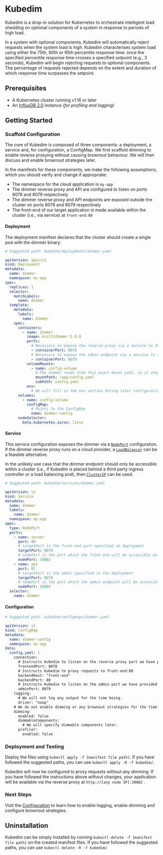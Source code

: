 # Kubedim

Kubedim is a drop-in solution for Kubernetes to orchestrate intelligent load
shedding on optional components of a system in response to periods of high load.

In a system with optional components, Kubedim will automatically reject requests
when the system load is high. Kubedim characterises system load using either the
75th, 90th or 95th percentile response time: once the specified percentile
response time crosses a specified _setpoint_ (e.g., 3 seconds), Kubedim will
begin rejecting requests to optional components. The percentage of requests
rejected depends on the extent and duration of which response time surpasses
the setpoint.

## Prerequisites

- A Kubernetes cluster running v1.16 or later
- An [InfluxDB 2.0](https://docs.influxdata.com/influxdb/v2.0/get-started/) instance _(for profiling and logging)_ 

## Getting Started

### Scaffold Configuration

The core of Kubedim is composed of three components: a deployment, a service 
and, for configuration, a ConfigMap. We first scaffold dimming to enable reverse
proxying without causing brownout behaviour. We will then discuss and enable
brownout strategies later.

In the manifests for these components, we make the following assumptions, which
you should verify and change if appropriate:

- The namespace for the cloud application is `my-app`
- The dimmer reverse proxy and API are configured to listen on ports 8078 and 
  8079 respectively
- The dimmer reverse proxy and API endpoints are exposed outside the cluster on
  ports 8078 and 8079 respectively
- The front-end of our target application is made available within the cluster
  (i.e., via service) at `front-end:80`

#### Deployment

The deployment manifest declares that the cluster should create a single pod
with the dimmer binary.

```yaml
# Suggested path: kubedim/deployments/dimmer.yaml

apiVersion: apps/v1
kind: Deployment
metadata:
  name: dimmer
  namespace: my-app
spec:
  replicas: 1
  selector:
    matchLabels:
      name: dimmer
  template:
    metadata:
      labels:
        name: dimmer
    spec:
      containers:
        - name: dimmer
          image: kcz17/dimmer:1.0.0
          ports:
            # Necessary to expose the reverse proxy via a service to the outside world
            - containerPort: 8078
            # Necessary to expose the admin endpoint via a service to the outside world
            - containerPort: 8079
          volumeMounts:
            - name: config-volume
              # The dimmer reads from this exact mount path, so it should not be changed
              mountPath: /app/config.yaml
              subPath: config.yaml
          env:
            # We will fill in the env section during later configuration steps
      volumes:
        - name: config-volume
          configMap:
            # Points to the ConfigMap
            name: dimmer-config
      nodeSelector:
        beta.kubernetes.io/os: linux
```

#### Service

This service configuration exposes the dimmer via a [`NodePort`](https://kubernetes.io/docs/concepts/services-networking/service/#nodeport)
configuration. If the dimmer reverse proxy runs on a cloud provider, a [`LoadBalancer`](https://kubernetes.io/docs/concepts/services-networking/service/#loadbalancer)
can be a feasible alternative.

In the unlikely use case that the dimmer endpoint should only be accessible
within a cluster (i.e., if Kubedim is placed behind a third party ingress
controller or a load balancing pod), then [`ClusterIP`](https://kubernetes.io/docs/concepts/services-networking/service/#publishing-services-service-types)
can be used.

```yaml
# Suggested path: kubedim/services/dimmer.yaml

apiVersion: v1
kind: Service
metadata:
  name: dimmer
  labels:
    name: dimmer
  namespace: my-app
spec:
  type: NodePort
  ports:
    - name: server
      port: 80
      # targetPort is the front-end port specified in deployment
      targetPort: 8078
      # nodePort is the port which the front-end will be accessible on via any node IP in the cluster
      nodePort: 30002
    - name: api
      port: 81
      # targetPort is the admin specified in the deployment
      targetPort: 8079
      # nodePort is the port which the admin endpoint will be accessible on in any node IP in the cluster
      nodePort: 30003
  selector:
    name: dimmer
```

#### Configuration

```yaml
# Suggested path: kubedim/configmaps/dimmer.yaml

apiVersion: v1
kind: ConfigMap
metadata:
  name: dimmer-config
  namespace: my-app
data:
  config.yaml: |
    connection:
      # Instructs Kubedim to listen on the reverse proxy port we have provided.
      frontendPort: 8078
      # Instructs Kubedim to proxy requests to front-end:80
      backendHost: "front-end"
      backendPort: 80
      # Instructs Kubedim to listen on the admin port we have provided.
      adminPort: 8079
    logging:
      # We will not log any output for the time being.
      driver: "noop"
    # We do not enable dimming or any brownout strategies for the time being.
    dimming:
      enabled: false
      dimmableComponents:
        # We will specify dimmable components later.
      profiler:
        enabled: false
```

### Deployment and Testing

Deploy the files using `kubectl apply -f [manifest file path]`. If you have
followed the suggested paths, you can use `kubectl apply -R -f kubedim/`.

Kubedim will now be configured to proxy requests without any dimming. If you have
followed the instructions above without changes, your application will be
available via the reverse proxy at `http://[any node IP]:30002` .

### Next Steps

Visit the [Configuration](configuration.md) to learn how to enable logging,
enable dimming and configure brownout strategies.

## Uninstallation

Kubedim can be simply installed by running `kubectl delete -f [manifest file path]`
on the created manifest files. If you have followed the suggested paths, you can
use `kubectl delete -R -f kubedim/`
